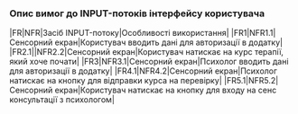 ### Опис вимог до INPUT-потоків інтерфейсу користувача
|FR|NFR|Засіб INPUT-потоку|Особливості використання|
|FR1|NFR1.1|Сенсорний екран|Користувач вводить дані для авторизації в додатку|
|FR2.1||NFR2.2|Сенсорний екран|Користувач натискає на курс терапії, який хоче почати|
|FR3|NFR3.1|Сенсорний екран|Психолог вводить дані для авторизації в додатку|
|FR4.1|NFR4.2|Сенсорний екран|Психолог натискає на кнопку для відправки курса на перевірку|
|FR5.1|NFR5.2|Сенсорний екран|Користувач натискає на кнопку для входу на сенс консультації з психологом|
